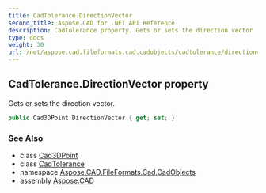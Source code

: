 ```yaml
---
title: CadTolerance.DirectionVector
second_title: Aspose.CAD for .NET API Reference
description: CadTolerance property. Gets or sets the direction vector
type: docs
weight: 30
url: /net/aspose.cad.fileformats.cad.cadobjects/cadtolerance/directionvector/
---
```

## CadTolerance.DirectionVector property

Gets or sets the direction vector.

```csharp
public Cad3DPoint DirectionVector { get; set; }
```

### See Also

* class [Cad3DPoint](../../cad3dpoint/)
* class [CadTolerance](../)
* namespace [Aspose.CAD.FileFormats.Cad.CadObjects](../../cadtolerance/)
* assembly [Aspose.CAD](../../../)


